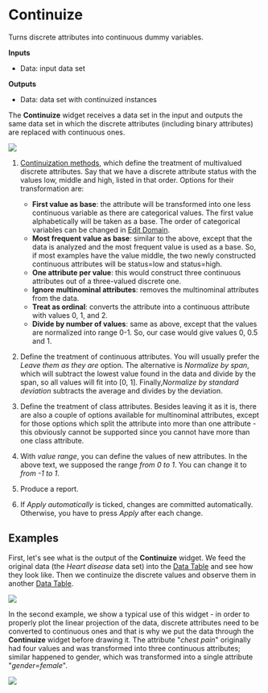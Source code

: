 Continuize
==========

Turns discrete attributes into continuous dummy variables.

**Inputs**

- Data: input data set

**Outputs**

- Data: data set with continuized instances

The **Continuize** widget receives a data set in the input and outputs the same data set in which the discrete attributes (including binary attributes) are replaced with continuous ones.

![](images/Continuize-stamped.png)

1. [Continuization methods](https://en.wikipedia.org/wiki/Continuity_correction), which define the treatment of multivalued discrete attributes. Say that we have a discrete attribute status with the values low, middle and high, listed in that order. Options for their transformation are:

   - **First value as base**: the attribute will be transformed into one less continuous variable as there are categorical values. The first value alphabetically will be taken as a base. The order of categorical variables can be changed in [Edit Domain](../data/editdomain).
   - **Most frequent value as base**: similar to the above, except that the data is analyzed and the most frequent value is used as a base. So, if most examples have the value middle, the two newly constructed continuous attributes will be status=low and status=high.
   - **One attribute per value**: this would construct three continuous attributes out of a three-valued discrete one.
   - **Ignore multinominal attributes**: removes the multinominal attributes from the data.
   - **Treat as ordinal**: converts the attribute into a continuous attribute with values 0, 1, and 2.
   - **Divide by number of values**: same as above, except that the values are normalized into range 0-1. So, our case would give values 0, 0.5 and 1.

2. Define the treatment of continuous attributes. You will usually prefer the *Leave them as they are* option. The alternative is *Normalize by span*, which will subtract the lowest value found in the data and divide by the span, so all values will fit into [0, 1]. Finally,*Normalize by standard deviation* subtracts the average and divides by the deviation.
3. Define the treatment of class attributes. Besides leaving it as it is, there are also a couple of options available for multinominal attributes, except for those options which split the attribute into more than one attribute - this obviously cannot be supported since you cannot have more than one class attribute.
4. With *value range*, you can define the values of new attributes. In the above text, we supposed the range *from 0 to 1*. You can change it to *from -1 to 1*.
5. Produce a report.
6. If *Apply automatically* is ticked, changes are committed automatically. Otherwise, you have to press *Apply* after each change.

Examples
--------

First, let's see what is the output of the **Continuize** widget. We feed the original data (the *Heart disease* data set) into the [Data Table](../data/datatable) and see how they look like. Then we continuize the discrete values and observe them in another [Data Table](../data/datatable).

![](images/Continuize-Example1.png)

In the second example, we show a typical use of this widget - in order to properly plot the linear projection of the data, discrete attributes need to be converted to continuous ones and that is why we put the data through the **Continuize** widget before drawing it. The attribute "*chest pain*" originally had four values and was transformed into three continuous attributes; similar happened to gender, which was transformed into a single attribute "*gender=female*".

![](images/Continuize-Example2.png)
